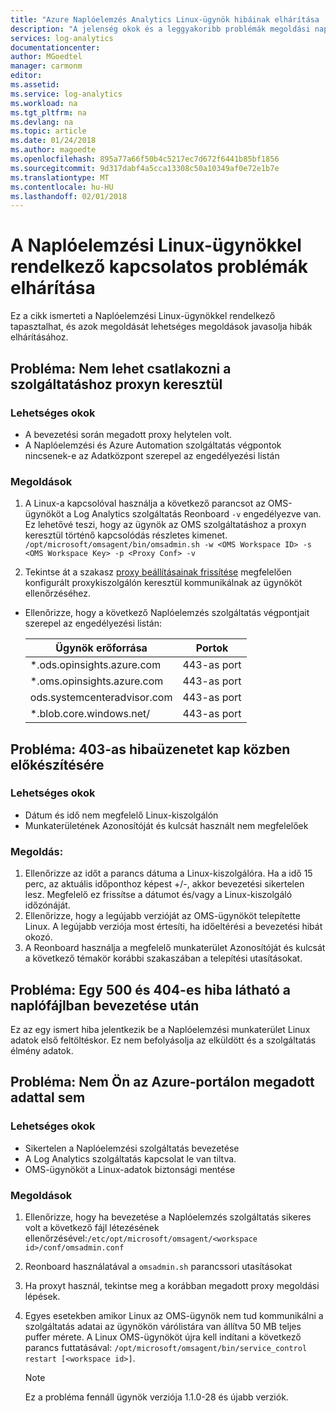 ```yaml
---
title: "Azure Naplóelemzés Analytics Linux-ügynök hibáinak elhárítása |} Microsoft Docs"
description: "A jelenség okok és a leggyakoribb problémák megoldási napló Analytics Linux-ügynökkel rendelkező leírása"
services: log-analytics
documentationcenter: 
author: MGoedtel
manager: carmonm
editor: 
ms.assetid: 
ms.service: log-analytics
ms.workload: na
ms.tgt_pltfrm: na
ms.devlang: na
ms.topic: article
ms.date: 01/24/2018
ms.author: magoedte
ms.openlocfilehash: 895a77a66f50b4c5217ec7d672f6441b85bf1856
ms.sourcegitcommit: 9d317dabf4a5cca13308c50a10349af0e72e1b7e
ms.translationtype: MT
ms.contentlocale: hu-HU
ms.lasthandoff: 02/01/2018
---
```

# <a name="how-to-troubleshoot-issues-with-the-linux-agent-for-log-analytics"></a>A Naplóelemzési Linux-ügynökkel rendelkező kapcsolatos problémák elhárítása

Ez a cikk ismerteti a Naplóelemzési Linux-ügynökkel rendelkező tapasztalhat, és azok megoldását lehetséges megoldások javasolja hibák elhárításához.

## <a name="issue-unable-to-connect-through-proxy-to-log-analytics"></a>Probléma: Nem lehet csatlakozni a szolgáltatáshoz proxyn keresztül

### <a name="probable-causes"></a>Lehetséges okok
* A bevezetési során megadott proxy helytelen volt.
* A Naplóelemzési és Azure Automation szolgáltatás végpontok nincsenek-e az Adatközpont szerepel az engedélyezési listán 

### <a name="resolutions"></a>Megoldások
1. A Linux-a kapcsolóval használja a következő parancsot az OMS-ügynököt a Log Analytics szolgáltatás Reonboard `-v` engedélyezve van. Ez lehetővé teszi, hogy az ügynök az OMS szolgáltatáshoz a proxyn keresztül történő kapcsolódás részletes kimenet. 
`/opt/microsoft/omsagent/bin/omsadmin.sh -w <OMS Workspace ID> -s <OMS Workspace Key> -p <Proxy Conf> -v`

2. Tekintse át a szakasz [proxy beállításainak frissítése](log-analytics-agent-manage.md#update-proxy-settings) megfelelően konfigurált proxykiszolgálón keresztül kommunikálnak az ügynököt ellenőrzéséhez.    
* Ellenőrizze, hogy a következő Naplóelemzés szolgáltatás végpontjait szerepel az engedélyezési listán:

    |Ügynök erőforrása| Portok |  
    |------|---------|  
    |*.ods.opinsights.azure.com | 443-as port|   
    |*.oms.opinsights.azure.com | 443-as port|   
    |ods.systemcenteradvisor.com | 443-as port|   
    |*.blob.core.windows.net/ | 443-as port|   

## <a name="issue-you-receive-a-403-error-when-trying-to-onboard"></a>Probléma: 403-as hibaüzenetet kap közben előkészítésére

### <a name="probable-causes"></a>Lehetséges okok
* Dátum és idő nem megfelelő Linux-kiszolgálón 
* Munkaterületének Azonosítóját és kulcsát használt nem megfelelőek

### <a name="resolution"></a>Megoldás:

1. Ellenőrizze az időt a parancs dátuma a Linux-kiszolgálóra. Ha a idő 15 perc, az aktuális időponthoz képest +/-, akkor bevezetési sikertelen lesz. Megfelelő ez frissítse a dátumot és/vagy a Linux-kiszolgáló időzónáját. 
2. Ellenőrizze, hogy a legújabb verzióját az OMS-ügynököt telepítette Linux.  A legújabb verziója most értesíti, ha időeltérési a bevezetési hibát okozó.
3. A Reonboard használja a megfelelő munkaterület Azonosítóját és kulcsát a következő témakör korábbi szakaszában a telepítési utasításokat.

## <a name="issue-you-see-a-500-and-404-error-in-the-log-file-right-after-onboarding"></a>Probléma: Egy 500 és 404-es hiba látható a naplófájlban bevezetése után
Ez az egy ismert hiba jelentkezik be a Naplóelemzési munkaterület Linux adatok első feltöltéskor. Ez nem befolyásolja az elküldött és a szolgáltatás élmény adatok.

## <a name="issue-you-are-not-seeing-any-data-in-the-azure-portal"></a>Probléma: Nem Ön az Azure-portálon megadott adattal sem

### <a name="probable-causes"></a>Lehetséges okok

- Sikertelen a Naplóelemzési szolgáltatás bevezetése
- A Log Analytics szolgáltatás kapcsolat le van tiltva.
- OMS-ügynököt a Linux-adatok biztonsági mentése

### <a name="resolutions"></a>Megoldások
1. Ellenőrizze, hogy ha bevezetése a Naplóelemzés szolgáltatás sikeres volt a következő fájl létezésének ellenőrzésével:`/etc/opt/microsoft/omsagent/<workspace id>/conf/omsadmin.conf`
2. Reonboard használatával a `omsadmin.sh` parancssori utasításokat
3. Ha proxyt használ, tekintse meg a korábban megadott proxy megoldási lépések.
4. Egyes esetekben amikor Linux az OMS-ügynök nem tud kommunikálni a szolgáltatás adatai az ügynökön várólistára van állítva 50 MB teljes puffer mérete. A Linux OMS-ügynököt újra kell indítani a következő parancs futtatásával: `/opt/microsoft/omsagent/bin/service_control restart [<workspace id>]`. 

    >[!NOTE]
    >Ez a probléma fennáll ügynök verziója 1.1.0-28 és újabb verziók.

